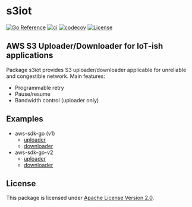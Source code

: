 # s3iot

[![Go Reference](https://pkg.go.dev/badge/github.com/at-wat/s3iot.svg)](https://pkg.go.dev/github.com/at-wat/s3iot) [![ci](https://github.com/at-wat/s3iot/actions/workflows/ci.yml/badge.svg)](https://github.com/at-wat/s3iot/actions/workflows/ci.yml) [![codecov](https://codecov.io/gh/at-wat/s3iot/branch/main/graph/badge.svg?token=31CXOGP3BQ)](https://codecov.io/gh/at-wat/s3iot) [![License](https://img.shields.io/badge/License-Apache%202.0-blue.svg)](https://opensource.org/licenses/Apache-2.0)

## AWS S3 Uploader/Downloader for IoT-ish applications

Package s3iot provides S3 uploader/downloader applicable for unreliable and congestible network.
Main features:

- Programmable retry
- Pause/resume
- Bandwidth control (uploader only)

## Examples

- aws-sdk-go (v1)
  - [uploader](./examples/uploadv1/main.go)
  - [downloader](./examples/downloadv1/main.go)
- aws-sdk-go-v2
  - [uploader](./examples/uploadv2/main.go)
  - [downloader](./examples/downloadv2/main.go)

## License

This package is licensed under [Apache License Version 2.0](./LICENSE).
